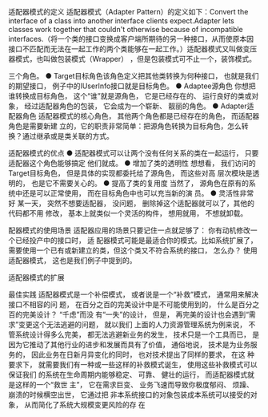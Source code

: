 适配器模式的定义
适配器模式（Adapter Pattern）的定义如下：Convert the interface of a class into another interface clients expect.Adapter lets classes work together that couldn't otherwise because of incompatible interfaces.（将一个类的接口变换成客户端所期待的另一种接口，从而使原本因接口不匹配而无法在一起工作的两个类能够在一起工作。）适配器模式又叫做变压器模式，也叫做包装模式（Wrapper） ，但是包装模式可不止一个，装饰模式。 

三个角色。
● Target目标角色该角色定义把其他类转换为何种接口， 也就是我们的期望接口， 例子中的IUserInfo接口就是目标角色。
● Adaptee源角色
你想把谁转换成目标角色， 这个“谁”就是源角色， 它是已经存在的、 运行良好的类或对
象， 经过适配器角色的包装， 它会成为一个崭新、 靓丽的角色。
● Adapter适配器角色
适配器模式的核心角色， 其他两个角色都是已经存在的角色， 而适配器角色是需要新建
立的，它的职责非常简单：把源角色转换为目标角色，怎么转换？通过继承或是类关联的方式。



适配器模式的优点
● 适配器模式可以让两个没有任何关系的类在一起运行， 只要适配器这个角色能够搞定
他们就成。
● 增加了类的透明性
想想看， 我们访问的Target目标角色， 但是具体的实现都委托给了源角色， 而这些对高
层次模块是透明的， 也是它不需要关心的。
● 提高了类的复用度
当然了， 源角色在原有的系统中还是可以正常使用， 而在目标角色中也可以充当新的演
员。
● 灵活性非常好
某一天， 突然不想要适配器， 没问题， 删除掉这个适配器就可以了，其他的代码都不用
修改， 基本上就类似一个灵活的构件， 想用就用， 不想就卸载。


配器模式的使用场景
适配器应用的场景只要记住一点就足够了： 你有动机修改一个已经投产中的接口时， 适
配器模式可能是最适合你的模式。比如系统扩展了，需要使用一个已有或新建立的类，但这个类又不符合系统的接口， 怎么办？ 使用适配器模式， 这也是我们例子中提到的。

适配器模式的扩展




最佳实践
适配器模式是一个补偿模式， 或者说是一个“补救”模式， 通常用来解决接口不相容的问
题， 在百分之百的完美设计中是不可能使用到的， 什么是百分之百的完美设计？ “千虑”而没
有“一失”的设计， 但是， 再完美的设计也会遇到“需求”变更这个无法逃避的问题， 就以我们
上面的人力资源管理系统为例来说， 不管系统设计得多么完美， 都无法逃避新业务的发生，
技术只是一个工具而已， 是因为它推动了其他行业的进步和发展而具有了价值， 通俗地说，
技术是为业务服务的， 因此业务在日新月异变化的同时， 也对技术提出了同样的要求， 在这
种要求下， 就需要我们有一种或一些这样的补救模式诞生， 使用这些补救模式可以保证我们
的系统在生命周期内能够稳定、 可靠、 健壮的运行， 而适配器模式就是这样的一个“救世
主”， 它在需求巨变、 业务飞速而导致你极度郁闷、 烦躁、 崩溃的时候横空出世， 它通过把
非本系统接口的对象包装成本系统可以接受的对象， 从而简化了系统大规模变更风险的存
在
